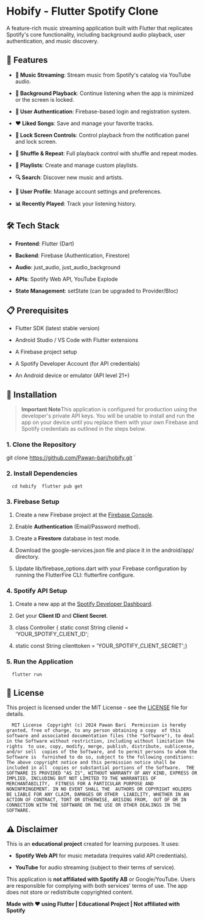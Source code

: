 Hobify - Flutter Spotify Clone
==============================

A feature-rich music streaming application built with Flutter that replicates Spotify's core functionality, including background audio playback, user authentication, and music discovery.

📱 Features
-----------

*   **🎵 Music Streaming**: Stream music from Spotify's catalog via YouTube audio.
    
*   **🔄 Background Playback**: Continue listening when the app is minimized or the screen is locked.
    
*   **🔐 User Authentication**: Firebase-based login and registration system.
    
*   **❤️ Liked Songs**: Save and manage your favorite tracks.
    
*   **📱 Lock Screen Controls**: Control playback from the notification panel and lock screen.
    
*   **🔀 Shuffle & Repeat**: Full playback control with shuffle and repeat modes.
    
*   **📜 Playlists**: Create and manage custom playlists.
    
*   **🔍 Search**: Discover new music and artists.
    
*   **👤 User Profile**: Manage account settings and preferences.
    
*   **📊 Recently Played**: Track your listening history.
    

🛠️ Tech Stack
--------------

*   **Frontend**: Flutter (Dart)
    
*   **Backend**: Firebase (Authentication, Firestore)
    
*   **Audio**: just\_audio, just\_audio\_background
    
*   **APIs**: Spotify Web API, YouTube Explode
    
*   **State Management**: setState (can be upgraded to Provider/Bloc)
    

📋 Prerequisites
----------------

*   Flutter SDK (latest stable version)
    
*   Android Studio / VS Code with Flutter extensions
    
*   A Firebase project setup
    
*   A Spotify Developer Account (for API credentials)
    
*   An Android device or emulator (API level 21+)
    

🚀 Installation
---------------

> **Important Note**This application is configured for production using the developer's private API keys. You will be unable to install and run the app on your device until you replace them with your own Firebase and Spotify credentials as outlined in the steps below.

### 1\. Clone the Repository

  git clone https://github.com/Pawan-bari/hobify.git   `

### 2\. Install Dependencies

`   cd hobify  flutter pub get   `

### 3\. Firebase Setup

1.  Create a new Firebase project at the [Firebase Console](https://console.firebase.google.com/).
    
2.  Enable **Authentication** (Email/Password method).
    
3.  Create a **Firestore** database in test mode.
    
4.  Download the google-services.json file and place it in the android/app/ directory.
    
5.  Update lib/firebase\_options.dart with your Firebase configuration by running the FlutterFire CLI: flutterfire configure.
    

### 4\. Spotify API Setup

1.  Create a new app at the [Spotify Developer Dashboard](https://developer.spotify.com/dashboard).
    
2.  Get your **Client ID** and **Client Secret**.
    
3.  class Controller { static const String clienid = 'YOUR\_SPOTIFY\_CLIENT\_ID';
4.  static const String clienttoken = 'YOUR\_SPOTIFY\_CLIENT\_SECRET';}
    

### 5\. Run the Application

`   flutter run   `




📄 License
----------

This project is licensed under the MIT License - see the [LICENSE](https://www.google.com/search?q=LICENSE) file for details.

`   MIT License  Copyright (c) 2024 Pawan Bari  Permission is hereby granted, free of charge, to any person obtaining a copy  of this software and associated documentation files (the "Software"), to deal  in the Software without restriction, including without limitation the rights  to use, copy, modify, merge, publish, distribute, sublicense, and/or sell  copies of the Software, and to permit persons to whom the Software is  furnished to do so, subject to the following conditions:  The above copyright notice and this permission notice shall be included in all  copies or substantial portions of the Software.  THE SOFTWARE IS PROVIDED "AS IS", WITHOUT WARRANTY OF ANY KIND, EXPRESS OR  IMPLIED, INCLUDING BUT NOT LIMITED TO THE WARRANTIES OF MERCHANTABILITY,  FITNESS FOR A PARTICULAR PURPOSE AND NONINFRINGEMENT. IN NO EVENT SHALL THE  AUTHORS OR COPYRIGHT HOLDERS BE LIABLE FOR ANY CLAIM, DAMAGES OR OTHER  LIABILITY, WHETHER IN AN ACTION OF CONTRACT, TORT OR OTHERWISE, ARISING FROM,  OUT OF OR IN CONNECTION WITH THE SOFTWARE OR THE USE OR OTHER DEALINGS IN THE  SOFTWARE.   `

⚠️ Disclaimer
-------------

This is an **educational project** created for learning purposes. It uses:

*   **Spotify Web API** for music metadata (requires valid API credentials).
    
*   **YouTube** for audio streaming (subject to their terms of service).
    

This application is **not affiliated with Spotify AB** or Google/YouTube. Users are responsible for complying with both services' terms of use. The app does not store or redistribute copyrighted content.

**Made with ❤️ using Flutter | Educational Project | Not affiliated with Spotify**
